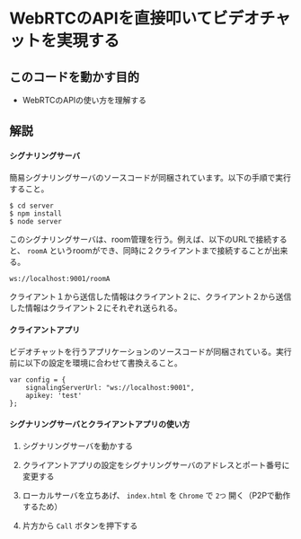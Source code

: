 # WebRTCのAPIを直接叩いてビデオチャットを実現する

## このコードを動かす目的

- WebRTCのAPIの使い方を理解する

## 解説

#### シグナリングサーバ

簡易シグナリングサーバのソースコードが同梱されています。以下の手順で実行すること。

```
$ cd server
$ npm install
$ node server
```

このシグナリングサーバは、room管理を行う。例えば、以下のURLで接続すると、 `roomA` というroomができ、同時に２クライアントまで接続することが出来る。

`ws://localhost:9001/roomA`

クライアント１から送信した情報はクライアント２に、クライアント２から送信した情報はクライアント２にそれぞれ送られる。


#### クライアントアプリ

ビデオチャットを行うアプリケーションのソースコードが同梱されている。実行前に以下の設定を環境に合わせて書換えること。

```
var config = {
    signalingServerUrl: "ws://localhost:9001",
    apikey: 'test'
};
```

#### シグナリングサーバとクライアントアプリの使い方

1. シグナリングサーバを動かする

2. クライアントアプリの設定をシグナリングサーバのアドレスとポート番号に変更する

3. ローカルサーバを立ちあげ、 `index.html` を `Chrome` で `2つ` 開く（P2Pで動作するため）

4. 片方から `Call` ボタンを押下する